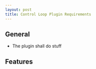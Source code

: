 ```yaml
---
layout: post
title: Control Loop Plugin Requirements
---
```


## General

* The plugin shall do stuff<!--break-->

## Features

<!--
vim: ft=liquid
-->
